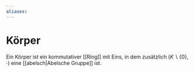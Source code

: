 ```yaml
---
aliases: 
---
```

# Körper
Ein Körper ist ein kommutativer [[Ring]] mit Eins, in dem zusätzlich $(K\backslash \{0\},\cdot)$ eine [[abelsch|Abelsche Gruppe]] ist.
